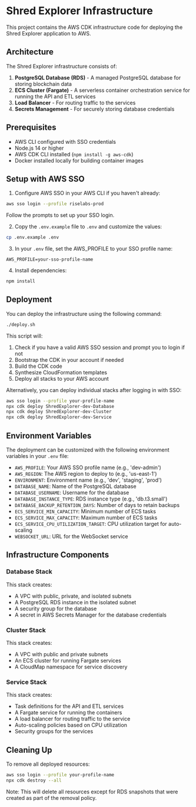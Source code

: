 # Shred Explorer Infrastructure

This project contains the AWS CDK infrastructure code for deploying the Shred Explorer application to AWS.

## Architecture

The Shred Explorer infrastructure consists of:

1. **PostgreSQL Database (RDS)** - A managed PostgreSQL database for storing blockchain data
2. **ECS Cluster (Fargate)** - A serverless container orchestration service for running the API and ETL services
3. **Load Balancer** - For routing traffic to the services
4. **Secrets Management** - For securely storing database credentials

## Prerequisites

- AWS CLI configured with SSO credentials
- Node.js 14 or higher
- AWS CDK CLI installed (`npm install -g aws-cdk`)
- Docker installed locally for building container images

## Setup with AWS SSO

1. Configure AWS SSO in your AWS CLI if you haven't already:

```bash
aws sso login --profile riselabs-prod
```

Follow the prompts to set up your SSO login.

2. Copy the `.env.example` file to `.env` and customize the values:

```bash
cp .env.example .env
```

3. In your `.env` file, set the AWS_PROFILE to your SSO profile name:

```
AWS_PROFILE=your-sso-profile-name
```

4. Install dependencies:

```bash
npm install
```

## Deployment

You can deploy the infrastructure using the following command:

```bash
./deploy.sh
```

This script will:
1. Check if you have a valid AWS SSO session and prompt you to login if not
2. Bootstrap the CDK in your account if needed
3. Build the CDK code
4. Synthesize CloudFormation templates
5. Deploy all stacks to your AWS account

Alternatively, you can deploy individual stacks after logging in with SSO:

```bash
aws sso login --profile your-profile-name
npx cdk deploy ShredExplorer-dev-Database
npx cdk deploy ShredExplorer-dev-Cluster
npx cdk deploy ShredExplorer-dev-Service
```

## Environment Variables

The deployment can be customized with the following environment variables in your `.env` file:

- `AWS_PROFILE`: Your AWS SSO profile name (e.g., 'dev-admin')
- `AWS_REGION`: The AWS region to deploy to (e.g., 'us-east-1')
- `ENVIRONMENT`: Environment name (e.g., 'dev', 'staging', 'prod')
- `DATABASE_NAME`: Name of the PostgreSQL database
- `DATABASE_USERNAME`: Username for the database
- `DATABASE_INSTANCE_TYPE`: RDS instance type (e.g., 'db.t3.small')
- `DATABASE_BACKUP_RETENTION_DAYS`: Number of days to retain backups
- `ECS_SERVICE_MIN_CAPACITY`: Minimum number of ECS tasks
- `ECS_SERVICE_MAX_CAPACITY`: Maximum number of ECS tasks
- `ECS_SERVICE_CPU_UTILIZATION_TARGET`: CPU utilization target for auto-scaling
- `WEBSOCKET_URL`: URL for the WebSocket service

## Infrastructure Components

### Database Stack

This stack creates:
- A VPC with public, private, and isolated subnets
- A PostgreSQL RDS instance in the isolated subnet
- A security group for the database
- A secret in AWS Secrets Manager for the database credentials

### Cluster Stack

This stack creates:
- A VPC with public and private subnets
- An ECS cluster for running Fargate services
- A CloudMap namespace for service discovery

### Service Stack

This stack creates:
- Task definitions for the API and ETL services
- A Fargate service for running the containers
- A load balancer for routing traffic to the service
- Auto-scaling policies based on CPU utilization
- Security groups for the services

## Cleaning Up

To remove all deployed resources:

```bash
aws sso login --profile your-profile-name
npx cdk destroy --all
```

Note: This will delete all resources except for RDS snapshots that were created as part of the removal policy.